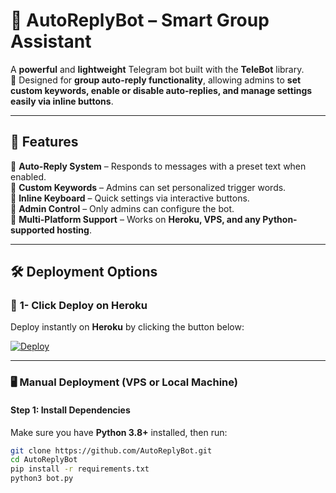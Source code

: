 # 🤖 AutoReplyBot – Smart Group Assistant  

A **powerful** and **lightweight** Telegram bot built with the **TeleBot** library.  
🚀 Designed for **group auto-reply functionality**, allowing admins to **set custom keywords, enable or disable auto-replies, and manage settings easily via inline buttons**.  

---

## 🌟 Features  
🔹 **Auto-Reply System** – Responds to messages with a preset text when enabled.  
🔹 **Custom Keywords** – Admins can set personalized trigger words.  
🔹 **Inline Keyboard** – Quick settings via interactive buttons.  
🔹 **Admin Control** – Only admins can configure the bot.  
🔹 **Multi-Platform Support** – Works on **Heroku, VPS, and any Python-supported hosting**.  

---

## 🛠 Deployment Options  

### 🚀 **1- Click Deploy on Heroku**  
Deploy instantly on **Heroku** by clicking the button below:  

[![Deploy](https://www.herokucdn.com/deploy/button.svg)](https://heroku.com/deploy?template=https://github.com/STKR2/AutoReplyBot)  

---

### 🖥 **Manual Deployment (VPS or Local Machine)**  
#### **Step 1: Install Dependencies**  
Make sure you have **Python 3.8+** installed, then run:  
```sh
git clone https://github.com/AutoReplyBot.git
cd AutoReplyBot
pip install -r requirements.txt
python3 bot.py
